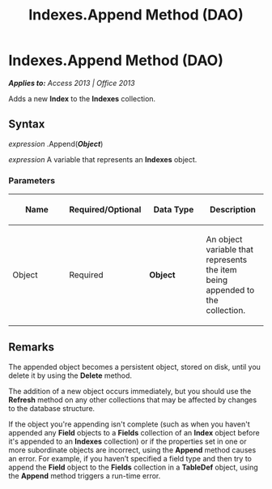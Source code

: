 ﻿---
title: Indexes.Append Method (DAO)
TOCTitle: Append Method
ms:assetid: 60dce80f-505b-e988-3ac1-8ecaae3d3d09
ms:mtpsurl: https://msdn.microsoft.com/en-us/library/Ff194835(v=office.15)
ms:contentKeyID: 48545191
ms.date: 09/18/2015
mtps_version: v=office.15
---

# Indexes.Append Method (DAO)


_**Applies to:** Access 2013 | Office 2013_

Adds a new **Index** to the **Indexes** collection.

## Syntax

*expression* .Append(***Object***)

*expression* A variable that represents an **Indexes** object.

### Parameters

<table>
<colgroup>
<col style="width: 25%" />
<col style="width: 25%" />
<col style="width: 25%" />
<col style="width: 25%" />
</colgroup>
<thead>
<tr class="header">
<th><p>Name</p></th>
<th><p>Required/Optional</p></th>
<th><p>Data Type</p></th>
<th><p>Description</p></th>
</tr>
</thead>
<tbody>
<tr class="odd">
<td><p>Object</p></td>
<td><p>Required</p></td>
<td><p><strong>Object</strong></p></td>
<td><p>An object variable that represents the item being appended to the collection.</p></td>
</tr>
</tbody>
</table>


## Remarks

The appended object becomes a persistent object, stored on disk, until you delete it by using the **Delete** method.

The addition of a new object occurs immediately, but you should use the **Refresh** method on any other collections that may be affected by changes to the database structure.

If the object you're appending isn't complete (such as when you haven't appended any **Field** objects to a **Fields** collection of an **Index** object before it's appended to an **Indexes** collection) or if the properties set in one or more subordinate objects are incorrect, using the **Append** method causes an error. For example, if you haven’t specified a field type and then try to append the **Field** object to the **Fields** collection in a **TableDef** object, using the **Append** method triggers a run-time error.

